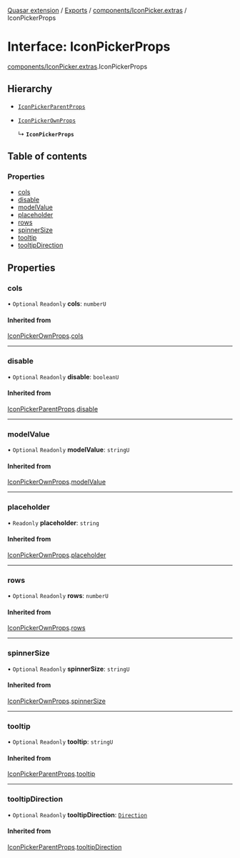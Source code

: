 [Quasar extension](../index.md) / [Exports](../modules.md) / [components/IconPicker.extras](../modules/components_IconPicker_extras.md) / IconPickerProps

# Interface: IconPickerProps

[components/IconPicker.extras](../modules/components_IconPicker_extras.md).IconPickerProps

## Hierarchy

- [`IconPickerParentProps`](components_IconPicker_extras.IconPickerParentProps.md)

- [`IconPickerOwnProps`](components_IconPicker_extras.IconPickerOwnProps.md)

  ↳ **`IconPickerProps`**

## Table of contents

### Properties

- [cols](components_IconPicker_extras.IconPickerProps.md#cols)
- [disable](components_IconPicker_extras.IconPickerProps.md#disable)
- [modelValue](components_IconPicker_extras.IconPickerProps.md#modelvalue)
- [placeholder](components_IconPicker_extras.IconPickerProps.md#placeholder)
- [rows](components_IconPicker_extras.IconPickerProps.md#rows)
- [spinnerSize](components_IconPicker_extras.IconPickerProps.md#spinnersize)
- [tooltip](components_IconPicker_extras.IconPickerProps.md#tooltip)
- [tooltipDirection](components_IconPicker_extras.IconPickerProps.md#tooltipdirection)

## Properties

### cols

• `Optional` `Readonly` **cols**: `numberU`

#### Inherited from

[IconPickerOwnProps](components_IconPicker_extras.IconPickerOwnProps.md).[cols](components_IconPicker_extras.IconPickerOwnProps.md#cols)

___

### disable

• `Optional` `Readonly` **disable**: `booleanU`

#### Inherited from

[IconPickerParentProps](components_IconPicker_extras.IconPickerParentProps.md).[disable](components_IconPicker_extras.IconPickerParentProps.md#disable)

___

### modelValue

• `Optional` `Readonly` **modelValue**: `stringU`

#### Inherited from

[IconPickerOwnProps](components_IconPicker_extras.IconPickerOwnProps.md).[modelValue](components_IconPicker_extras.IconPickerOwnProps.md#modelvalue)

___

### placeholder

• `Readonly` **placeholder**: `string`

#### Inherited from

[IconPickerOwnProps](components_IconPicker_extras.IconPickerOwnProps.md).[placeholder](components_IconPicker_extras.IconPickerOwnProps.md#placeholder)

___

### rows

• `Optional` `Readonly` **rows**: `numberU`

#### Inherited from

[IconPickerOwnProps](components_IconPicker_extras.IconPickerOwnProps.md).[rows](components_IconPicker_extras.IconPickerOwnProps.md#rows)

___

### spinnerSize

• `Optional` `Readonly` **spinnerSize**: `stringU`

#### Inherited from

[IconPickerOwnProps](components_IconPicker_extras.IconPickerOwnProps.md).[spinnerSize](components_IconPicker_extras.IconPickerOwnProps.md#spinnersize)

___

### tooltip

• `Optional` `Readonly` **tooltip**: `stringU`

#### Inherited from

[IconPickerParentProps](components_IconPicker_extras.IconPickerParentProps.md).[tooltip](components_IconPicker_extras.IconPickerParentProps.md#tooltip)

___

### tooltipDirection

• `Optional` `Readonly` **tooltipDirection**: [`Direction`](../modules/components_Tooltip_extras.md#direction)

#### Inherited from

[IconPickerParentProps](components_IconPicker_extras.IconPickerParentProps.md).[tooltipDirection](components_IconPicker_extras.IconPickerParentProps.md#tooltipdirection)
